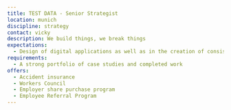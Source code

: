 ```yaml
---
title: TEST DATA - Senior Strategist
location: munich
discipline: strategy
contact: vicky
description: We build things, we break things
expectations:
  - Design of digital applications as well as in the creation of consistent design systems.
requirements:
  - A strong portfolio of case studies and completed work
offers:
  - Accident insurance
  - Workers Council
  - Employer share purchase program
  - Employee Referral Program
---
```

